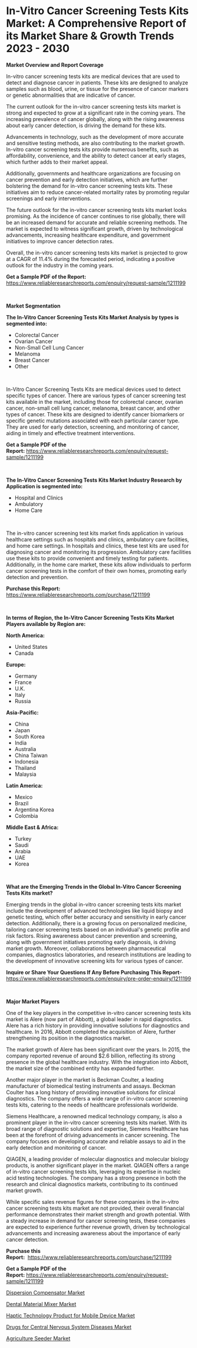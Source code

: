 <p><h1>In-Vitro Cancer Screening Tests Kits Market: A Comprehensive Report of its Market Share & Growth Trends 2023 - 2030</h1></p><p><strong>Market Overview and Report Coverage</strong></p>
<p><p>In-vitro cancer screening tests kits are medical devices that are used to detect and diagnose cancer in patients. These kits are designed to analyze samples such as blood, urine, or tissue for the presence of cancer markers or genetic abnormalities that are indicative of cancer.</p><p>The current outlook for the in-vitro cancer screening tests kits market is strong and expected to grow at a significant rate in the coming years. The increasing prevalence of cancer globally, along with the rising awareness about early cancer detection, is driving the demand for these kits.</p><p>Advancements in technology, such as the development of more accurate and sensitive testing methods, are also contributing to the market growth. In-vitro cancer screening tests kits provide numerous benefits, such as affordability, convenience, and the ability to detect cancer at early stages, which further adds to their market appeal.</p><p>Additionally, governments and healthcare organizations are focusing on cancer prevention and early detection initiatives, which are further bolstering the demand for in-vitro cancer screening tests kits. These initiatives aim to reduce cancer-related mortality rates by promoting regular screenings and early interventions.</p><p>The future outlook for the in-vitro cancer screening tests kits market looks promising. As the incidence of cancer continues to rise globally, there will be an increased demand for accurate and reliable screening methods. The market is expected to witness significant growth, driven by technological advancements, increasing healthcare expenditure, and government initiatives to improve cancer detection rates.</p><p>Overall, the in-vitro cancer screening tests kits market is projected to grow at a CAGR of 11.4% during the forecasted period, indicating a positive outlook for the industry in the coming years.</p></p>
<p><strong>Get a Sample PDF of the Report:</strong> <a href="https://www.reliableresearchreports.com/enquiry/request-sample/1211199">https://www.reliableresearchreports.com/enquiry/request-sample/1211199</a></p>
<p>&nbsp;</p>
<p><strong>Market Segmentation</strong></p>
<p><strong>The In-Vitro Cancer Screening Tests Kits Market Analysis by types is segmented into:</strong></p>
<p><ul><li>Colorectal Cancer</li><li>Ovarian Cancer</li><li>Non-Small Cell Lung Cancer</li><li>Melanoma</li><li>Breast Cancer</li><li>Other</li></ul></p>
<p>&nbsp;</p>
<p><p>In-Vitro Cancer Screening Tests Kits are medical devices used to detect specific types of cancer. There are various types of cancer screening test kits available in the market, including those for colorectal cancer, ovarian cancer, non-small cell lung cancer, melanoma, breast cancer, and other types of cancer. These kits are designed to identify cancer biomarkers or specific genetic mutations associated with each particular cancer type. They are used for early detection, screening, and monitoring of cancer, aiding in timely and effective treatment interventions.</p></p>
<p><strong>Get a Sample PDF of the Report:</strong>&nbsp;<a href="https://www.reliableresearchreports.com/enquiry/request-sample/1211199">https://www.reliableresearchreports.com/enquiry/request-sample/1211199</a></p>
<p>&nbsp;</p>
<p><strong>The In-Vitro Cancer Screening Tests Kits Market Industry Research by Application is segmented into:</strong></p>
<p><ul><li>Hospital and Clinics</li><li>Ambulatory</li><li>Home Care</li></ul></p>
<p>&nbsp;</p>
<p><p>The in-vitro cancer screening test kits market finds application in various healthcare settings such as hospitals and clinics, ambulatory care facilities, and home care settings. In hospitals and clinics, these test kits are used for diagnosing cancer and monitoring its progression. Ambulatory care facilities use these kits to provide convenient and timely testing for patients. Additionally, in the home care market, these kits allow individuals to perform cancer screening tests in the comfort of their own homes, promoting early detection and prevention.</p></p>
<p><strong>Purchase this Report:</strong>&nbsp; <a href="https://www.reliableresearchreports.com/purchase/1211199">https://www.reliableresearchreports.com/purchase/1211199</a></p>
<p>&nbsp;</p>
<p><strong>In terms of Region, the In-Vitro Cancer Screening Tests Kits Market Players available by Region are:</strong></p>
<p>
    <p> <strong> North America: </strong>
        <ul>
            <li>United States</li>
            <li>Canada</li>
        </ul>
        </p> 
    <p> <strong> Europe: </strong>
        <ul>
            <li>Germany</li>
            <li>France</li>
            <li>U.K.</li>
            <li>Italy</li>
            <li>Russia</li>
        </ul>
        </p> 
    <p> <strong> Asia-Pacific: </strong>
        <ul>
            <li>China</li>
            <li>Japan</li>
            <li>South Korea</li>
            <li>India</li>
            <li>Australia</li>
            <li>China Taiwan</li>
            <li>Indonesia</li>
            <li>Thailand</li>
            <li>Malaysia</li>
        </ul>
        </p> 
    <p> <strong> Latin America: </strong>
        <ul>
            <li>Mexico</li>
            <li>Brazil</li>
            <li>Argentina Korea</li>
            <li>Colombia</li>
        </ul>
        </p> 
    <p> <strong> Middle East & Africa: </strong>
        <ul>
            <li>Turkey</li>
            <li>Saudi</li>
            <li>Arabia</li>
            <li>UAE</li>
            <li>Korea</li>
        </ul>
    </p>
    </p>
<p>&nbsp;</p>
<p><strong>What are the Emerging Trends in the Global In-Vitro Cancer Screening Tests Kits market?</strong></p>
<p><p>Emerging trends in the global in-vitro cancer screening tests kits market include the development of advanced technologies like liquid biopsy and genetic testing, which offer better accuracy and sensitivity in early cancer detection. Additionally, there is a growing focus on personalized medicine, tailoring cancer screening tests based on an individual's genetic profile and risk factors. Rising awareness about cancer prevention and screening, along with government initiatives promoting early diagnosis, is driving market growth. Moreover, collaborations between pharmaceutical companies, diagnostics laboratories, and research institutions are leading to the development of innovative screening kits for various types of cancer.</p></p>
<p><strong>Inquire or Share Your Questions If Any Before Purchasing This Report</strong>- <a href="https://www.reliableresearchreports.com/enquiry/pre-order-enquiry/1211199">https://www.reliableresearchreports.com/enquiry/pre-order-enquiry/1211199</a></p>
<p>&nbsp;</p>
<p><strong>Major Market Players</strong></p>
<p><p>One of the key players in the competitive in-vitro cancer screening tests kits market is Alere (now part of Abbott), a global leader in rapid diagnostics. Alere has a rich history in providing innovative solutions for diagnostics and healthcare. In 2016, Abbott completed the acquisition of Alere, further strengthening its position in the diagnostics market.</p><p>The market growth of Alere has been significant over the years. In 2015, the company reported revenue of around $2.6 billion, reflecting its strong presence in the global healthcare industry. With the integration into Abbott, the market size of the combined entity has expanded further.</p><p>Another major player in the market is Beckman Coulter, a leading manufacturer of biomedical testing instruments and assays. Beckman Coulter has a long history of providing innovative solutions for clinical diagnostics. The company offers a wide range of in-vitro cancer screening tests kits, catering to the needs of healthcare professionals worldwide.</p><p>Siemens Healthcare, a renowned medical technology company, is also a prominent player in the in-vitro cancer screening tests kits market. With its broad range of diagnostic solutions and expertise, Siemens Healthcare has been at the forefront of driving advancements in cancer screening. The company focuses on developing accurate and reliable assays to aid in the early detection and monitoring of cancer.</p><p>QIAGEN, a leading provider of molecular diagnostics and molecular biology products, is another significant player in the market. QIAGEN offers a range of in-vitro cancer screening tests kits, leveraging its expertise in nucleic acid testing technologies. The company has a strong presence in both the research and clinical diagnostics markets, contributing to its continued market growth.</p><p>While specific sales revenue figures for these companies in the in-vitro cancer screening tests kits market are not provided, their overall financial performance demonstrates their market strength and growth potential. With a steady increase in demand for cancer screening tests, these companies are expected to experience further revenue growth, driven by technological advancements and increasing awareness about the importance of early cancer detection.</p></p>
<p><strong>Purchase this Report:</strong>&nbsp;&nbsp;<a href="https://www.reliableresearchreports.com/purchase/1211199">https://www.reliableresearchreports.com/purchase/1211199</a></p>
<p></p>
<p><strong>Get a Sample PDF of the Report:</strong>&nbsp;<a href="https://www.reliableresearchreports.com/enquiry/request-sample/1211199">https://www.reliableresearchreports.com/enquiry/request-sample/1211199</a></p>
<p><p><a href="https://medium.com/@ivaschinner/dispersion-compensator-market-size-growth-forecast-2023-2030-031d5e3bfef8">Dispersion Compensator Market</a></p><p><a href="https://www.linkedin.com/pulse/decoding-dental-material-mixer-market-deep-dive-latest-trends/">Dental Material Mixer Market</a></p><p><a href="https://www.linkedin.com/pulse/decoding-haptic-technology-product-mobile-device-market-deep/">Haptic Technology Product for Mobile Device Market</a></p><p><a href="https://www.linkedin.com/pulse/drugs-central-nervous-system-diseases-market-research-report/">Drugs for Central Nervous System Diseases Market</a></p><p><a href="https://medium.com/@joanobrien1990/agriculture-seeder-market-size-growth-forecast-2023-2030-73b2e4a0d2c9">Agriculture Seeder Market</a></p></p>